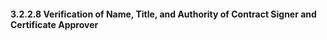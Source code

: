 #### 3.2.2.8 Verification of Name, Title, and Authority of Contract Signer and Certificate Approver


